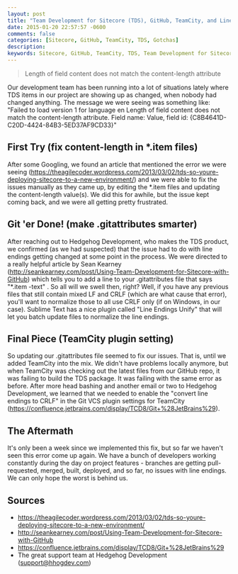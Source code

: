 ```yaml
---
layout: post
title: "Team Development for Sitecore (TDS), GitHub, TeamCity, and Line Endings, Oh My!"
date: 2015-01-20 22:57:57 -0600
comments: false
categories: [Sitecore, GitHub, TeamCity, TDS, Gotchas]
description: 
keywords: Sitecore, GitHub, TeamCity, TDS, Team Development for Sitecore, Line Endings, CRLF, Gotchas
---
```


> Length of field content does not match the content-length attribute

Our development team has been running into a lot of situations lately where TDS items in our project are showing up as changed, when nobody had changed anything. The message we were seeing was something like: "Failed to load version 1 for language en
Length of field content does not match the content-length attribute. Field name: Value, field id: {C8B4641D-C20D-4424-84B3-5ED37AF9CD33}"

## First Try (fix content-length in *.item files)
After some Googling, we found an article that mentioned the error we were seeing (https://theagilecoder.wordpress.com/2013/03/02/tds-so-youre-deploying-sitecore-to-a-new-environment/) and we were able to fix the issues manually as they came up, by editing the *.item files and updating the content-length value(s). We did this for awhile, but the issue kept coming back, and we were all getting pretty frustrated.

## Git 'er Done! (make .gitattributes smarter)
After reaching out to Hedgehog Development, who makes the TDS product, we confirmed (as we had suspected) that the issue had to do with line endings getting changed at some point in the process. We were directed to a really helpful article by Sean Kearney (http://seankearney.com/post/Using-Team-Development-for-Sitecore-with-GitHub) which tells you to add a line to your .gitattributes file that says "*.item -text" . So all will we swell then, right? Well, if you have any previous files that still contain mixed LF and CRLF (which are what cause that error), you'll want to normalize those to all use CRLF only (if on Windows, in our case). Sublime Text has a nice plugin called "Line Endings Unify" that will let you batch update files to normalize the line endings.

## Final Piece (TeamCity plugin setting)
So updating our .gitattributes file seemed to fix our issues. That is, until we added TeamCity into the mix. We didn't have problems locally anymore, but when TeamCity was checking out the latest files from our GitHub repo, it was failing to build the TDS package. It was failing with the same error as before. After more head bashing and another email or two to Hedgehog Development, we learned that we needed to enable the "convert line endings to CRLF" in the Git VCS plugin settings for TeamCity (https://confluence.jetbrains.com/display/TCD8/Git+%28JetBrains%29).

## The Aftermath
It's only been a week since we implemented this fix, but so far we haven't seen this error come up again. We have a bunch of developers working constantly during the day on project features - branches are getting pull-requested, merged, built, deployed, and so far, no issues with line endings. We can only hope the worst is behind us.

## Sources
* https://theagilecoder.wordpress.com/2013/03/02/tds-so-youre-deploying-sitecore-to-a-new-environment/
* http://seankearney.com/post/Using-Team-Development-for-Sitecore-with-GitHub
* https://confluence.jetbrains.com/display/TCD8/Git+%28JetBrains%29
* The great support team at Hedgehog Development (support@hhogdev.com)
